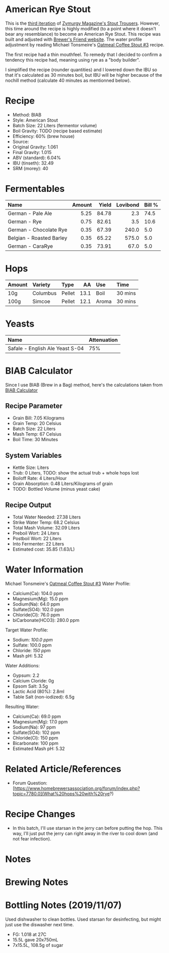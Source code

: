 American Rye Stout
================

This is the [third iteration](./brewlog_2018-10-19.md) of [Zymurgy Magazine's Stout Trousers](https://www.homebrewersassociation.org/homebrew-recipe/stout-trousers/). However, this time around the recipe is highly modified (to a point where it doesn't bear any resemblance) to become an American Rye Stout. This recipe was built and adjusted with [Brewer's Friend website](https://www.brewersfriend.com/homebrew/recipe/view/895830/american-rye-stout). The water profile adjustment by reading Michael Tonsmeire's [Oatmeal Coffee Stout \#3](https://www.themadfermentationist.com/2013/01/oatmeal-cofee-stout-3-bigger-and-bolder.html) recipe.

The first recipe had a thin mouthfeel. To remedy that I decided to confirm a tendency this recipe had, meaning using rye as a "body builder".

I simplified the recipe (rounder quantities) and I lowered down the IBU so that it's calculated as 30 minutes boil, but IBU will be higher because of the nochill method (calculate 40 minutes as mentionned below).

Recipe
======

-   Method: BIAB
-   Style: American Stout
-   Batch Size: 22 Liters (fermentor volume)
-   Boil Gravity: TODO (recipe based estimate)
-   Efficiency: 60% (brew house)
-   Source:
-   Original Gravity: 1.061
-   Final Gravity: 1.015
-   ABV (standard): 6.04%
-   IBU (tinseth): 32.49
-   SRM (morey): 40

Fermentables
============

| Name                     |  Amount|  Yield|  Lovibond| Bill % |
|:-------------------------|-------:|------:|---------:|:-------|
| German - Pale Ale        |    5.25|  84.78|       2.3| 74.5   |
| German - Rye             |    0.75|  82.61|       3.5| 10.6   |
| German - Chocolate Rye   |    0.35|  67.39|     240.0| 5.0    |
| Belgian - Roasted Barley |    0.35|  65.22|     575.0| 5.0    |
| German - CaraRye         |    0.35|  73.91|      67.0| 5.0    |

Hops
====

| Amount | Variety  | Type   |    AA| Use   | Time    |
|:-------|:---------|:-------|-----:|:------|:--------|
| 10g    | Columbus | Pellet |  13.1| Boil  | 30 mins |
| 100g   | Simcoe   | Pellet |  12.1| Aroma | 30 mins |

Yeasts
======

| Name                            | Attenuation |
|:--------------------------------|:------------|
| Safale - English Ale Yeast S-04 | 75%         |

BIAB Calculator
===============

Since I use BIAB (Brew in a Bag) method, here's the calculations taken from [BIAB Calculator](http://www.biabcalculator.com/)

Recipe Parameter
----------------

-   Grain Bill: 7.05 Kilograms
-   Grain Temp: 20 Celsius
-   Batch Size: 22 Liters
-   Mash Temp: 67 Celsius
-   Boil Time: 30 Minutes

System Variables
----------------

-   Kettle Size: Liters
-   Trub: 0 Liters, TODO: show the actual trub + whole hops lost
-   Boiloff Rate: 4 Liters/Hour
-   Grain Absorption: 0.48 Liters/Kilograms of grain
-   TODO: Bottled Volume (minus yeast cake)

Recipe Output
-------------

-   Total Water Needed: 27.38 Liters
-   Strike Water Temp: 68.2 Celsius
-   Total Mash Volume: 32.09 Liters
-   Preboil Wort: 24 Liters
-   Postboil Wort: 22 Liters
-   Into Fermenter: 22 Liters
-   Estimated cost: 35.85 (1.63/L)

Water Information
=================

Michael Tonsmeire's [Oatmeal Coffee Stout \#3](https://www.themadfermentationist.com/2013/01/oatmeal-cofee-stout-3-bigger-and-bolder.html) Water Profile:

-   Calcium(Ca): 104.0 ppm
-   Magnesium(Mg): 15.0 ppm
-   Sodium(Na): 64.0 ppm
-   Sulfate(SO4): 102.0 ppm
-   Chloride(Cl): 76.0 ppm
-   biCarbonate(HCO3): 280.0 ppm

Target Water Profile:

-   Sodium: *100.0 ppm*
-   Sulfate: 100.0 ppm
-   Chloride: *150 ppm*
-   Mash pH: 5.32

Water Additions:

-   Gypsum: 2.2
-   Calcium Cloride: 0g
-   Epsom Salt: 3.5g
-   Lactic Acid (80%): 2.8ml
-   Table Salt (non-iodized): 6.5g

Resulting Water:

-   Calcium(Ca): 69.0 ppm
-   Magnesium(Mg): 17.0 ppm
-   Sodium(Na): 97 ppm
-   Sulfate(SO4): 102 ppm
-   Chloride(Cl): 150 ppm
-   Bicarbonate: 100 ppm
-   Estimated Mash pH: 5.32

Related Article/References
==========================

-   Forum Question: [https://www.homebrewersassociation.org/forum/index.php?topic=7780.0](What%20hops%20with%20rye?)

Recipe Changes
==============

-   In this batch, I'll use starsan in the jerry can before putting the hop. This way, I'll just put the jerry can right away in the river to cool down (and not fear infection).

Notes
=====

Brewing Notes
=============

Bottling Notes (2019/11/07)
===========================

Used dishwasher to clean bottles. Used starsan for desinfecting, but might just use the diswasher next time.

-   FG: 1.018 at 27C
-   15.5L gave 20x750mL
-   7x15.5L, 108.5g of sugar
